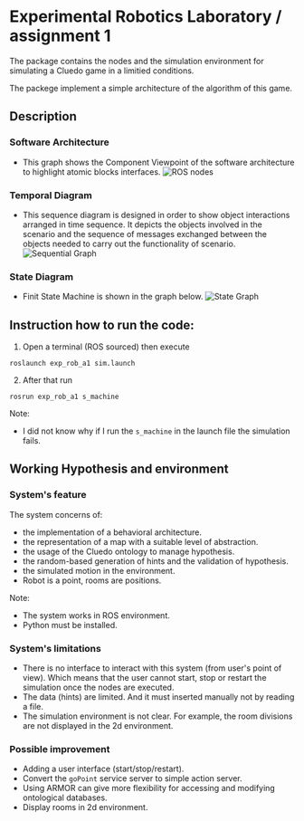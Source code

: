 # Experimental Robotics Laboratory / assignment 1

The package contains the nodes and the simulation environment for simulating a Cluedo game in a limitied conditions.

The packege implement a simple architecture of the algorithm of this game.

## Description 
### Software Architecture
* This graph shows the Component Viewpoint of the software architecture to highlight atomic blocks interfaces.
![ROS nodes](../master/image/ros_diagram2.png)


### Temporal Diagram
* This sequence diagram is designed in order to show object interactions arranged in time sequence. It depicts the objects involved in the scenario and the sequence of messages exchanged between the objects needed to carry out the functionality of scenario.
![Sequential Graph](../master/image/sequence.png)


### State Diagram
* Finit State Machine is shown in the graph below.
![State Graph](../master/image/state_machine.png)

## Instruction how to run the code:

1. Open a terminal (ROS sourced) then execute
```
roslaunch exp_rob_a1 sim.launch
```
2. After that run
```
rosrun exp_rob_a1 s_machine
```

Note: 
* I did not know why if I run the `s_machine` in the launch file the simulation fails.

## Working Hypothesis and environment
### System's feature
The system concerns of:
* the implementation of a behavioral architecture.
* the representation of a map with a suitable level of abstraction.
* the usage of the Cluedo ontology to manage hypothesis.
* the random-based generation of hints and the validation of hypothesis.
* the simulated motion in the environment.
* Robot is a point, rooms are positions.

Note:
* The system works in ROS environment.
* Python must be installed.

### System's limitations
* There is no interface to interact with this system (from user's point of view). Which means that the user cannot start, stop or restart the simulation once the nodes are executed.
* The data (hints) are limited. And it must inserted manually not by reading a file.
* The simulation environment is not clear. For example, the room divisions are not displayed in the 2d environment.

### Possible improvement
* Adding a user interface (start/stop/restart).
* Convert the `goPoint` service server to simple action server.
* Using ARMOR can give more flexibility for accessing and modifying ontological databases.
* Display rooms in 2d environment. 

